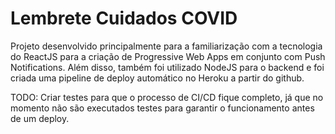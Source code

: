 # Lembrete Cuidados COVID

Projeto desenvolvido principalmente para a familiarização com a tecnologia do ReactJS para a criação de Progressive Web Apps em conjunto com Push Notifications. Além disso, também foi utilizado NodeJS para o backend e foi criada uma pipeline de deploy automático no Heroku a partir do github.

TODO: Criar testes para que o processo de CI/CD fique completo, já que no momento não são executados testes para garantir o funcionamento antes de um deploy.